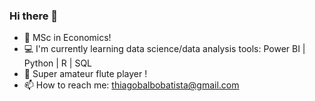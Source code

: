 ### Hi there 👋

- 💸 MSc in Economics!
- 💻 I'm currently learning data science/data analysis tools: Power BI | Python | R | SQL
- 🎵 Super amateur flute player !
- 📫 How to reach me: thiagobalbobatista@gmail.com

<!--
**ThiagoBalbo16/thiagobalbo16** is a ✨ _special_ ✨ repository because its `README.md` (this file) appears on your GitHub profile.

Here are some ideas to get you started:

- 🔭 I’m currently working on ...
- 🌱 I’m currently learning ...
- 👯 I’m looking to collaborate on ...
- 🤔 I’m looking for help with ...
- 💬 Ask me about ...
- 📫 How to reach me: ...
- 😄 Pronouns: ...
- ⚡ Fun fact: ...
-->
